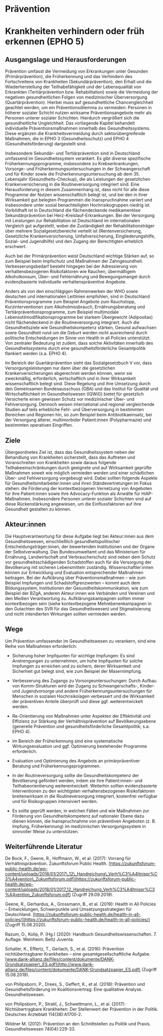 # Prävention

Krankheiten verhindern oder früh erkennen (EPHO 5)
==================================================

Ausgangslage und Herausforderungen
----------------------------------

Prävention umfasst die Vermeidung von Erkrankungen unter Gesunden
(Primärprävention), die Früherkennung und das Verhindern des
Fortschreitens von Krankheiten (Sekundärprävention), den Erhalt und die
Wiederherstellung der Teilhabefähigkeit und der Lebensqualität von
Erkrankten (Tertiärprävention bzw. Rehabilitation) sowie die Vermeidung
der negativen gesundheitlichen Folgen von medizinischer Überversorgung
(Quartärprävention). Hierbei muss auf gesundheitliche Chancengleichheit
geachtet werden, um ein Präventionsdilemma zu vermeiden: Personen in
höherer sozialer Schicht nutzen wirksame Präventionsangebote mehr als
Personen unterer sozialer Schichten. Hierdurch vergrößert sich die
gesundheitliche Ungleichheit. Das vorliegende Kapitel behandelt
individuelle Präventionsmaßnahmen innerhalb des Gesundheitssystems.
Diese ergänzen die Krankheitsvermeidung durch sektorübergreifende
Maßnahmen, die in EPHO 3 (Gesundheitsschutz) und EPHO 4
(Gesundheitsförderung) dargestellt sind.

Insbesondere Sekundär- und Tertiärprävention sind in Deutschland
umfassend im Gesundheitssystem verankert. Es gibt diverse spezifische
Früherkennungsprogramme, insbesondere zu Krebserkrankungen, Vorsorge-
und Früherkennungsuntersuchungen in der Schwangerschaft und für Kinder
sowie die Früherkennungsuntersuchung ab dem 35. Lebensjahr
(Gesundheits-Checkup), die als Leistungen der gesetzlichen
Krankenversicherung in die Routineversorgung integriert sind. Eine
Herausforderung in diesem Zusammenhang ist, dass nicht für alle diese
Programme der Nutzen wissenschaftlich belegt ist, und bei den in ihrer
Wirksamkeit gut belegten Programmen die Inanspruchnahme variiert und
insbesondere unter sozial benachteiligten Hochrisikogruppen niedrig ist.
Vorbildhaft ist in Deutschland die flächendeckende medikamentöse
Sekundärprävention bei Herz-Kreislauf-Erkrankungen. Bei der Versorgung
mit Leistungen zur Rehabilitation ist Deutschland im internationalen
Vergleich gut aufgestellt, wobei die Zuständigkeit der
Rehabilitationsträger über mehrere Sozialgesetzbereiche verteilt ist
(Rentenversicherung, Gesetzliche Krankenversicherung,
Unfallversicherung, Eingliederungshilfe, Sozial- und Jugendhilfe) und
den Zugang der Berechtigten erheblich erschwert.

Auch bei der Primärprävention weist Deutschland wichtige Stärken auf, so
zum Beispiel beim Impfschutz und Maßnahmen der Zahngesundheit.
Verbesserungsbedarf besteht hingegen bei der Adressierung von
verhaltensbezogenen Risikofaktoren wie Rauchen, übermäßigem
Alkoholkonsum, Über- und Fehlernährung und Bewegungsmangel durch
evidenzbasierte individuelle verhaltenspräventive Angebote.

Anders als von den einschlägigen Rahmenwerken der WHO sowie deutschen
und internationalen Leitlinien empfohlen, sind in Deutschland
Präventionsprogramme zum Beispiel Angebote zum Rauchstopp,
Kurzinterventionen zum Alkoholmissbrauch, Ernährungsberatung und
Tertiärpräventionsprogramme, zum Beispiel multimodale
Lebensstilmodifikationsprogramme bei starkem Übergewicht (Adipositas)
nicht flächendeckend in die Routineversorgung integriert. Auch die
Gesundheitsziele wie Gesundheitskompetenz stärken, Gesund aufwachsen
sowie Gesundheit rund um die Geburt werden nicht ausreichend durch
politische Entscheidungen im Sinne von Health in all Policies
unterstützt. Von zentraler Bedeutung ist zudem, dass solche Aktivitäten
innerhalb des Gesundheitssystems durch eine gesundheitsförderliche
Gesamtpolitik flankiert werden (s.a. EPHO 4). 

Im Bereich der Quartärprävention sieht das Sozialgesetzbuch V vor, dass
Versorgungsleistungen nur dann über die gesetzlichen
Krankenversicherungen abgerechnet werden können, wenn sie zweckmäßig,
erforderlich, wirtschaftlich und in ihrer Wirksamkeit wissenschaftlich
belegt sind. Diese Regelung und ihre Umsetzung durch den Gemeinsamen
Bundesausschuss (GBA) und das Institut für Qualität und
Wirtschaftlichkeit im Gesundheitswesen (IQWiG) bietet für gesetzlich
Versicherte einen gewissen Schutz vor medizinischer Über- und
Fehlversorgung. Dennoch weisen international und regional vergleichende
Studien auf teils erhebliche Fehl- und Überversorgung in bestimmten
Bereichen und Regionen hin, so zum Beispiel beim Antibiotikaeinsatz, bei
der Versorgung älterer, multimorbider Patient:innen (Polypharmazie) und
bestimmten operativen Eingriffen.

Ziele 
------

Übergeordnetes Ziel ist, dass das Gesundheitssystem neben der Behandlung
von Krankheiten sicherstellt, dass das Auftreten und Voranschreiten von
Krankheiten sowie daraus folgende Teilhabeeinschränkungen durch
geeignete und auf Wirksamkeit geprüfte Maßnahmen soweit wie möglich
vermieden werden und einer schädlichen Über- und Fehlversorgung
vorgebeugt wird. Dabei sollten folgende Aspekte für
Gesundheitsmitarbeiter:innen und ihren Ständevertretungen im Fokus
stehen: die Förderung der kontextbezogenen Vernetzung von Angeboten für
ihre Patient:innen sowie ihre Advocacy-Funktion als Anwälte für
HiAP-Maßnahmen. Insbesondere Personen unterer sozialer Schichten sind
auf diese Rückenstärkung angewiesen, um die Einflussfaktoren auf ihre
Gesundheit gestalten zu können.

Akteur:innen
------------

Die Hauptverantwortung für diese Aufgabe liegt bei Akteur:innen aus dem
Gesundheitswesen, einschließlich gesundheitspolitischer
Entscheidungsträger:innen, der bewertenden Institutionen und der Organe
der Selbstverwaltung. Das Bundesumweltamt und das Ministerium für
Ernährung, Landwirtschaft und Verbraucherschutz sind neben dem Schutz
vor gesundheitsschädigenden Schadstoffen auch für die Versorgung der
Bevölkerung mit sicheren Lebensmitteln zuständig. Wissenschaftler:innen
können zur Entwicklung und Evaluation entsprechender Maßnahmen
beitragen. Bei der Aufklärung über Präventionsmaßnahmen – wie zum
Beispiel Impfungen und Schadstoffgrenzwerten – kommt auch dem
Bildungssystem, Institutionen der Gesundheitskommunikation, wie zum
Beispiel der BZgA, anderen Akteur:innen wie Verbänden und Vereinen und
den Medien Verantwortung zu. Aufklärungskampagnen sollten immer
kontextbezogen sein (siehe kontextbezogene Mehrebenenkampagnen in den
Gutachten des SVR für das Gesundheitswesen) und Stigmatisierung und
nicht intendierten Wirkungen sollten vermieden werden.

Wege
----

Um Prävention umfassender im Gesundheitswesen zu verankern, sind eine
Reihe von Maßnahmen erforderlich: 

-   Sicherung hoher Impfquoten für wichtige Impfungen: Es sind
    Anstrengungen zu unternehmen, um hohe Impfquoten für solche
    Impfungen zu erreichen und zu sichern, deren Wirksamkeit und
    Sicherheit gut belegt sind, wie zum Beispiel der Masernimpfung.

-   Verbesserung des Zugangs zu Vorsorgeuntersuchungen: Durch Aufbau von
    Komm-Strukturen wird der Zugang zu Schwangerschafts-, Kinder- und
    Jugendvorsorge und andere Früherkennungsuntersuchungen für Menschen
    in sozialen Hochrisikolagen verbessert und die Wirksamkeit der
    präventiven Anteile überprüft und diese ggf. weiterentwickelt
    werden.

-   Re-Orientierung von Maßnahmen unter Aspekten der Effektivität und
    Effizienz zur Stärkung der Verhältnisprävention auf
    Bevölkerungsebene (generelle Prävention und gesundheitsförderliche
    Gesamtpolitik; s.a. EPHO 4).

-   Im Bereich der Früherkennung sind eine systematische
    Wirkungsevaluation und ggf. Optimierung bestehender Programme
    erforderlich.

-   Evaluation und Optimierung des Angebots an primärpräventiver
    Beratung und Früherkennungsprogrammen.

-   In der Routineversorgung sollte die Gesundheitskompetenz der
    Bevölkerung gefördert werden, indem sie ihre Patient:innen- und
    Teilhabeorientierung weiterentwickelt. Weiterhin sollten
    evidenzbasierte Interventionen zu den wichtigsten
    verhaltensbezogenen Risikofaktoren breitenwirksam in die
    Routineversorgung integriert, kostenfrei verfügbar und für
    Risikogruppen intensiviert werden.

-   Es sollte geprüft werden, in welchen Fällen und wie Maßnahmen zur
    Förderung von Gesundheitskompetenz auf nationaler Ebene dazu dienen
    können, die Inanspruchnahme von präventiven Angeboten (z. B.
    Impfung, Früherkennung) im medizinischen Versorgungssystem in
    sinnvoller Weise zu unterstützen.

Weiterführende Literatur
------------------------

De Bock, F., Geene, R., Hoffmann, W., et al. (2017): Vorrang für
Verhältnisprävention. Zukunftsforum Public Health.
[https://zukunftsforum-public-health.de/wp-content/uploads/2018/01/2017\_12\_Handreichung\_Verh%C3%A4ltnispr%C3%A4vention\_Zukunftsforum.pdf](https://zukunftsforum-public-health.de/wp-content/uploads/2018/01/2017_12_Handreichung_Verh%C3%A4ltnispr%C3%A4vention_Zukunftsforum.pdf)
(Zugriff 29.09.2019).

Geene, R., Gerhardus, A., Grossmann, B., et al. (2019): Health in All
Policies – Entwicklungen, Schwerpunkte und Umsetzungsstrategien für
Deutschland.
[https://zukunftsforum-public-health.de/health-in-all-policies/](https://zukunftsforum-public-health.de/health-in-all-policies/)
(Zugriff 15.08.2020).

Razum, O., Kolip, P. (Hg.) (2020): Handbuch Gesundheitswissenschaften.
7. Auflage. Weinheim: Beltz Juventa.

Schaller, K., Effertz, T., Gerlach, S., et al. (2016): Prävention
nichtübertragbarer Krankheiten – eine gesamtgesellschaftliche Aufgabe.
[www.dank-allianz.de/files/content/dokumente/DANK-Grundsatzpapier\_ES.pdf](http://www.dank-allianz.de/files/content/dokumente/DANK-Grundsatzpapier_ES.pdf)
(Zugriff 15.08.2019).

von Philipsborn, P., Drees, S., Geffert, K., et al. (2018): Prävention
und Gesundheitsförderung im Koalitionsvertrag: Eine qualitative Analyse.
Gesundheitswesen.

von Philipsborn, P., Stratil, J., Schwettmann, L., et al. (2017):
Nichtübertragbare Krankheiten: Der Stellenwert der Prävention in der
Politik. Deutsches Ärzteblatt 114(38):A1700-2.

Wildner M. (2012): Prävention an den Schnittstellen zu Politik und
Praxis. Gesundheitswesen 74(04):229-33.
